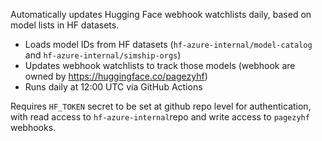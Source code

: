 Automatically updates Hugging Face webhook watchlists daily, based on model lists in HF datasets.

- Loads model IDs from HF datasets (`hf-azure-internal/model-catalog` and `hf-azure-internal/simship-orgs`)
- Updates webhook watchlists to track those models (webhook are owned by https://huggingface.co/pagezyhf)
- Runs daily at 12:00 UTC via GitHub Actions

Requires `HF_TOKEN` secret to be set at github repo level for authentication, with read access to `hf-azure-internal`repo and write access to `pagezyhf` webhooks.